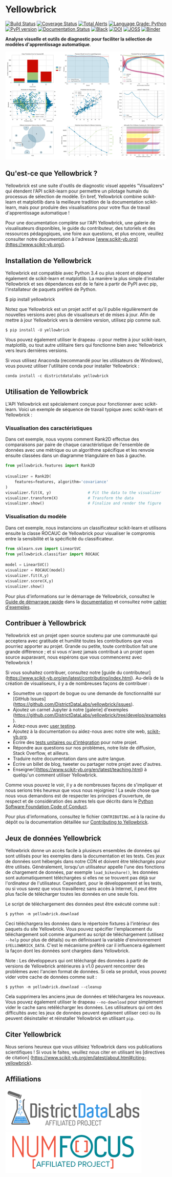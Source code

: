 # Yellowbrick


[![Build Status](https://github.com/DistrictDataLabs/yellowbrick/actions/workflows/ci.yml/badge.svg?branch=develop)](https://github.com/DistrictDataLabs/yellowbrick/actions/workflows/ci.yml)
[![Coverage Status](https://codecov.io/gh/DistrictDataLabs/yellowbrick/branch/develop/graph/badge.svg?token=BnaSECZz2r)](https://codecov.io/gh/DistrictDataLabs/yellowbrick)
[![Total Alerts](https://img.shields.io/lgtm/alerts/g/DistrictDataLabs/yellowbrick.svg?logo=lgtm&logoWidth=18)](https://lgtm.com/projects/g/DistrictDataLabs/yellowbrick/alerts/)
[![Language Grade: Python](https://img.shields.io/lgtm/grade/python/g/DistrictDataLabs/yellowbrick.svg?logo=lgtm&logoWidth=18)](https://lgtm.com/projects/g/DistrictDataLabs/yellowbrick/context:python)
[![PyPI version](https://badge.fury.io/py/yellowbrick.svg)](https://badge.fury.io/py/yellowbrick)
[![Documentation Status](https://readthedocs.org/projects/yellowbrick/badge/?version=latest)](http://yellowbrick.readthedocs.io/en/latest/?badge=latest)
[![Black](https://img.shields.io/badge/code%20style-black-000000.svg)](https://github.com/psf/black)
[![DOI](https://zenodo.org/badge/DOI/10.5281/zenodo.1206239.svg)](https://doi.org/10.5281/zenodo.1206239)
[![JOSS](http://joss.theoj.org/papers/10.21105/joss.01075/status.svg)](https://doi.org/10.21105/joss.01075)
[![Binder](https://mybinder.org/badge.svg)](https://mybinder.org/v2/gh/DistrictDataLabs/yellowbrick/develop?filepath=examples%2Fexamples.ipynb)



**Analyse visuelle et outils de diagnostic pour faciliter la sélection de modèles d'apprentissage automatique**.

[ ![Banner](docs/images/readme/banner.png)](https://www.scikit-yb.org/en/latest/gallery.html)

## Qu'est-ce que Yellowbrick ?

Yellowbrick est une suite d'outils de diagnostic visuel appelés "Visualizers" qui étendent l'API scikit-learn pour permettre un pilotage humain du processus de sélection de modèle. En bref, Yellowbrick combine scikit-learn et matplotlib dans la meilleure tradition de la documentation scikit-learn, mais pour produire des visualisations pour votre flux de travail d'apprentissage automatique !

Pour une documentation complète sur l'API Yellowbrick, une galerie de visualisateurs disponibles, le guide du contributeur, des tutoriels et des ressources pédagogiques, une foire aux questions, et plus encore, veuillez consulter notre documentation à l'adresse [www.scikit-yb.org](https://www.scikit-yb.org/).

## Installation de Yellowbrick

Yellowbrick est compatible avec Python 3.4 ou plus récent et dépend également de scikit-learn et matplotlib. La manière la plus simple d'installer Yellowbrick et ses dépendances est de le faire à partir de PyPI avec pip, l'installateur de paquets préféré de Python.

   $ pip install yellowbrick

Notez que Yellowbrick est un projet actif et qu'il publie régulièrement de nouvelles versions avec plus de visualiseurs et de mises à jour. Afin de mettre à jour Yellowbrick vers la dernière version, utilisez pip comme suit.

    $ pip install -U yellowbrick

Vous pouvez également utiliser le drapeau `-U` pour mettre à jour scikit-learn, matplotlib, ou tout autre utilitaire tiers qui fonctionne bien avec Yellowbrick vers leurs dernières versions.

Si vous utilisez Anaconda (recommandé pour les utilisateurs de Windows), vous pouvez utiliser l'utilitaire conda pour installer Yellowbrick :

    conda install -c districtdatalabs yellowbrick

## Utilisation de Yellowbrick

L'API Yellowbrick est spécialement conçue pour fonctionner avec scikit-learn. Voici un exemple de séquence de travail typique avec scikit-learn et Yellowbrick :

### Visualisation des caractéristiques

Dans cet exemple, nous voyons comment Rank2D effectue des comparaisons par paire de chaque caractéristique de l'ensemble de données avec une métrique ou un algorithme spécifique et les renvoie ensuite classées dans un diagramme triangulaire en bas à gauche.

```python
from yellowbrick.features import Rank2D

visualizer = Rank2D(
    features=features, algorithm='covariance'
)
visualizer.fit(X, y)                # Fit the data to the visualizer
visualizer.transform(X)             # Transform the data
visualizer.show()                   # Finalize and render the figure
```

### Visualisation du modèle

Dans cet exemple, nous instancions un classificateur scikit-learn et utilisons ensuite la classe ROCAUC de Yellowbrick pour visualiser le compromis entre la sensibilité et la spécificité du classificateur.

```python
from sklearn.svm import LinearSVC
from yellowbrick.classifier import ROCAUC

model = LinearSVC()
visualizer = ROCAUC(model)
visualizer.fit(X,y)
visualizer.score(X,y)
visualizer.show()
```


Pour plus d'informations sur le démarrage de Yellowbrick, consultez le [Guide de démarrage rapide](https://www.scikit-yb.org/en/latest/quickstart.html) dans la [documentation](https://www.scikit-yb.org/en/latest/) et consultez notre [cahier d'exemples](https://github.com/DistrictDataLabs/yellowbrick/blob/develop/examples/examples.ipynb).

## Contribuer à Yellowbrick

Yellowbrick est un projet open source soutenu par une communauté qui acceptera avec gratitude et humilité toutes les contributions que vous pourriez apporter au projet. Grande ou petite, toute contribution fait une grande différence ; et si vous n'avez jamais contribué à un projet open source auparavant, nous espérons que vous commencerez avec Yellowbrick !

Si vous souhaitez contribuer, consultez notre [guide du contributeur] (https://www.scikit-yb.org/en/latest/contributing/index.html). Au-delà de la création de visualiseurs, il y a de nombreuses façons de contribuer :

- Soumettre un rapport de bogue ou une demande de fonctionnalité sur [GitHub Issues] (https://github.com/DistrictDataLabs/yellowbrick/issues).
- Ajoutez un carnet Jupyter à notre [galerie] d'exemples (https://github.com/DistrictDataLabs/yellowbrick/tree/develop/examples).
- Aidez-nous avec [user testing](https://www.scikit-yb.org/en/latest/evaluation.html).
- Ajoutez à la documentation ou aidez-nous avec notre site web, [scikit-yb.org](https://www.scikit-yb.org).
- Écrire des [tests unitaires ou d'intégration](https://www.scikit-yb.org/en/latest/contributing/developing_visualizers.html#integration-tests) pour notre projet.
- Répondre aux questions sur nos problèmes, notre liste de diffusion, Stack Overflow, et ailleurs.
- Traduire notre documentation dans une autre langue.
- Écrire un billet de blog, tweeter ou partager notre projet avec d'autres.
- Enseigner](https://www.scikit-yb.org/en/latest/teaching.html) à quelqu'un comment utiliser Yellowbrick.

Comme vous pouvez le voir, il y a de nombreuses façons de s'impliquer et nous serions très heureux que vous nous rejoigniez ! La seule chose que nous vous demandons est de respecter les principes d'ouverture, de respect et de considération des autres tels que décrits dans le [Python Software Foundation Code of Conduct](https://www.python.org/psf/codeofconduct/).

Pour plus d'informations, consultez le fichier `CONTRIBUTING.md` à la racine du dépôt ou la documentation détaillée sur [Contributing to Yellowbrick](https://www.scikit-yb.org/en/latest/contributing/index.html).

## Jeux de données Yellowbrick

Yellowbrick donne un accès facile à plusieurs ensembles de données qui sont utilisés pour les exemples dans la documentation et les tests. Ces jeux de données sont hébergés dans notre CDN et doivent être téléchargés pour être utilisés. Généralement, lorsqu'un utilisateur appelle l'une des fonctions de chargement de données, par exemple `load_bikeshare()`, les données sont automatiquement téléchargées si elles ne se trouvent pas déjà sur l'ordinateur de l'utilisateur. Cependant, pour le développement et les tests, ou si vous savez que vous travaillerez sans accès à Internet, il peut être plus facile de télécharger toutes les données en une seule fois.

Le script de téléchargement des données peut être exécuté comme suit :

    $ python -m yellowbrick.download


Ceci téléchargera les données dans le répertoire fixtures à l'intérieur des paquets du site Yellowbrick. Vous pouvez spécifier l'emplacement du téléchargement soit comme argument au script de téléchargement (utilisez `--help` pour plus de détails) ou en définissant la variable d'environnement `$YELLOWBRICK_DATA`. C'est le mécanisme préféré car il influencera également la façon dont les données sont chargées dans Yellowbrick.

Note : Les développeurs qui ont téléchargé des données à partir de versions de Yellowbrick antérieures à v1.0 peuvent rencontrer des problèmes avec l'ancien format de données. Si cela se produit, vous pouvez vider votre cache de données comme suit :

    $ python -m yellowbrick.download --cleanup

Cela supprimera les anciens jeux de données et téléchargera les nouveaux. Vous pouvez également utiliser le drapeau `--no-download` pour simplement vider le cache sans retélécharger les données. Les utilisateurs qui ont des difficultés avec les jeux de données peuvent également utiliser ceci ou ils peuvent désinstaller et réinstaller Yellowbrick en utilisant `pip`.

## Citer Yellowbrick

Nous serions heureux que vous utilisiez Yellowbrick dans vos publications scientifiques ! Si vous le faites, veuillez nous citer en utilisant les [directives de citation] (https://www.scikit-yb.org/en/latest/about.html#citing-yellowbrick).

## Affiliations

[ ![District Data Labs](docs/images/readme/affiliates_ddl.png)](https://districtdatalabs.com/) [ ![Projet affilié NumFOCUS](docs/images/readme/affiliates_numfocus.png)](https://numfocus.org)